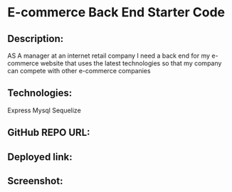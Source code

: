 # E-commerce Back End Starter Code

## Description:
AS A manager at an internet retail company I need a back end for my e-commerce website that uses the latest technologies so that my company can compete with other e-commerce companies

## Technologies:
Express
Mysql
Sequelize
## GitHub REPO URL:


## Deployed link:


## Screenshot:
